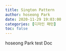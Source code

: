 ```yaml
---
title: Sington Pattern
author: hoseong Park
date: 2020-11-29 19:03:00
categories: [디자인 패턴]
toc: false
---
```


hoseong Park test Doc